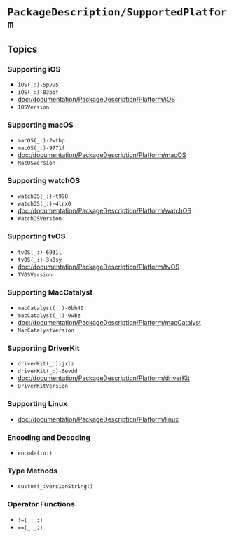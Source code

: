 # ``PackageDescription/SupportedPlatform``

## Topics

### Supporting iOS

- ``iOS(_:)-5pvv5``
- ``iOS(_:)-83bbf``
- <doc:/documentation/PackageDescription/Platform/iOS>
- ``IOSVersion``

### Supporting macOS

- ``macOS(_:)-2wthp``
- ``macOS(_:)-9771f``
- <doc:/documentation/PackageDescription/Platform/macOS>
- ``MacOSVersion``

### Supporting watchOS

- ``watchOS(_:)-t998``
- ``watchOS(_:)-4lrx0``
- <doc:/documentation/PackageDescription/Platform/watchOS>
- ``WatchOSVersion``

### Supporting tvOS

- ``tvOS(_:)-6931l``
- ``tvOS(_:)-3k8sy``
- <doc:/documentation/PackageDescription/Platform/tvOS>
- ``TVOSVersion``

### Supporting MacCatalyst

- ``macCatalyst(_:)-6bh40``
- ``macCatalyst(_:)-9wbz``
- <doc:/documentation/PackageDescription/Platform/macCatalyst>
- ``MacCatalystVersion``

### Supporting DriverKit

- ``driverKit(_:)-jxlz``
- ``driverKit(_:)-6evdd``
- <doc:/documentation/PackageDescription/Platform/driverKit>
- ``DriverKitVersion``

### Supporting Linux

- <doc:/documentation/PackageDescription/Platform/linux>

### Encoding and Decoding

- ``encode(to:)``

### Type Methods

- ``custom(_:versionString:)``

### Operator Functions

- ``!=(_:_:)``
- ``==(_:_:)``
